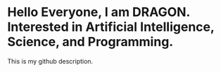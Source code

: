 # Hello Everyone, I am DRAGON. Interested in Artificial Intelligence, Science, and Programming.
This is my github description.
